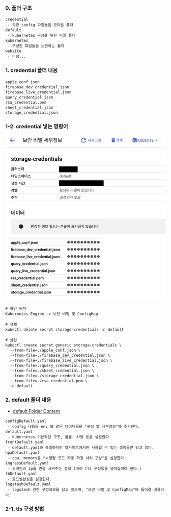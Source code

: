 ### 0. 폴더 구조
```
credential
 - 각종 config 파일들을 모아둔 폴더
default
 - kubernetes 구성을 위한 파일 폴더
kubernetes
 - 구성된 파일들을 보관하는 폴더
website
 - 미정...
```

### 1. credential 폴더 내용
```
apple_conf.json
firebase_dev_credential.json
firebase_live_credential.json
query_credential.json
rsa_credential.pem
sheet_credential.json
storage_credential.json
```

### 1-2. credential 넣는 명령어
![Credential](./Image/jenkins/Credential.png)
```
# 확인 위치
Kubernetes Engine -> 보안 비밀 및 ConfigMap

# 삭제
kubectl delete secret storage-credentials -n default

# 삽입
kubectl create secret generic storage-credentials \
  --from-file=./apple_conf.json \
  --from-file=./firebase_dev_credential.json \
  --from-file=./firebase_live_credential.json \
  --from-file=./query_credential.json \
  --from-file=./sheet_credential.json \
  --from-file=./storage_credential.json \
  --from-file=./rsa_credential.pem \
  -n default
```

### 2. default 폴더 내용
- [default Folder Content](/Code/default/)
```
configDefault.yaml
 - config 내용들 env 와 같은 데이터들을 "구성 맵 세부정보"에 추가한다.
default.yaml
 - kubernetes 기본적인 구조, 볼륨, 사양 등을 설정한다.
frontDefault.yaml
 - default.yaml과 동일하지만 웹사이트에서만 사용할 수 있는 설정들만 담고 있다.
hpaDefault.yaml
 - cpu, memory등 "수평형 포드 자동 확장 처리 구성"을 설정한다.
ingressDefault.yaml
 - 도메인과 ip를 연결 시켜주는 설정 (미리 tls 구성등을 넣어놓아야 한다.)
lbDefault.yaml
 - 로드밸런싱을 설정한다.
logstashDefault.yaml
 - logstash 관련 구성정보를 담고 있으며, "보안 비밀 및 ConfigMap"에 들어갈 내용이다.
```

### 2-1. tls 구성 방법